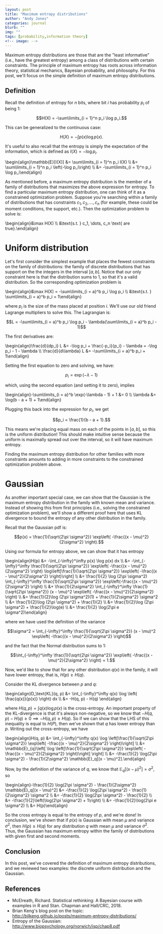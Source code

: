 ```yaml
---
layout: post
title: "Maximum entropy distributions"
author: "Andy Jones"
categories: journal
blurb: ""
img: ""
tags: [probability,information theory]
<!-- image: -->
---
```



Maximum entropy distributions are those that are the "least informative" (i.e., have the greatest entropy) among a class of distributions with certain constraints. The principle of maximum entropy has roots across information theory, statistical mechanics, Bayesian probability, and philosophy. For this post, we'll focus on the simple definition of maximum entropy distributions.

## Definition

Recall the definition of entropy for $n$ bits, where bit $i$ has probability $p_i$ of being $1$:

$$H(X) = -\sum\limits_{i = 1}^n p_i \log p_i.$$

This can be generalized to the continuous case:

$$H(X) = -\int p(x) \log p(x).$$

It's useful to also recall that the entropy is simply the expectation of the information, which is defined as $I(X) = -\log p_i$.

\begin{align}\mathbb{E}[I(X)] &= \sum\limits_{i = 1}^n p_i I(X) \\\ &= \sum\limits_{i = 1}^n p_i \left(-\log p_i\right) \\\ &= -\sum\limits_{i = 1}^n p_i \log p_i\end{align}

As mentioned before, a maximum entropy distribution is the member of a family of distributions that maximizes the above expression for entropy. To find a particular maximum entropy distribution, one can think of it as a constrained optimization problem. Suppose you're searching within a family of distributions that has constraints $c_1, c_2, \dots, c_n$ (for example, these could be moment conditions, the support, etc.). Then the optimization problem to solve is:

\begin{align}&\max H(X) \\\ &\text{s.t. } c_1, \dots, c_n \text{ are true}.\end{align}

# Uniform distribution

Let's first consider the simplest example that places the fewest constraints on the family of distributions: the family of discrete distributions that has support on the the integers in the interval $[a, b]$. Notice that our only constraint here is that the distribution sums to $1$, so that it's a valid distribution. So the corresponding optimization problem is 

\begin{align}&\max H(X) = -\sum\limits_{i = a}^b p_i \log p_i \\\ &\text{s.t. } \sum\limits_{i = a}^b p_i = 1\end{align}

where $p_i$ is the size of the mass placed at position $i$. We'll use our old friend Lagrange multipliers to solve this. The Lagrangian is:

$$L = -\sum\limits_{i = a}^b p_i \log p_i - \lambda(\sum\limits_{i = a}^b p_i - 1)$$

The first derivatives are:

\begin{align}\frac{d}{dp_i} L &= -\log p_i + \frac{-p_i}{p_i} - \lambda = -\log p_i - 1 - \lambda \\\ \frac{d}{d\lambda} L &= -\sum\limits_{i = a}^b p_i + 1\end{align}

Setting the first equation to zero and solving, we have:

$$p_i = \exp(-\lambda - 1)$$

which, using the second equation (and setting it to zero), implies

\begin{align}-\sum\limits_{i = a}^b \exp(-\lambda - 1) + 1 &= 0 \\\ \lambda &= \log(b - a + 1) + 1\end{align}

Plugging this back into the expression for $p_i$, we get

$$p_i = \frac{1}{b - a + 1}.$$

This means we're placing equal mass on each of the points in $[a, b]$, so this is the uniform distribution! This should make intuitive sense because the uniform is maximally spread out over the interval, so it will have maximum entropy.

Finding the maximum entropy distribution for other families with more constraints amounts to adding in more constraints to the constrained optimization problem above.

# Gaussian

As another important special case, we can show that the Gaussian is the maximum entropy distribution in the family with known mean and variance. Instead of showing this from first principles (i.e., solving the constrained optimization problem), we'll show a different proof here that uses KL divergence to bound the entropy of any other distribution in the family.

Recall that the Gaussian pdf is:

$$p(x) = \frac{1}{\sqrt{2\pi \sigma^2}} \exp\left( -\frac{(x - \mu)^2}{2\sigma^2} \right).$$

Using our formula for entropy above, we can show that it has entropy 

\begin{align}H(p) &= -\int_{-\infty}^\infty p(x) \log p(x) dx \\\ &= -\int_{-\infty}^\infty \frac{1}{\sqrt{2\pi \sigma^2}} \exp\left( -\frac{(x - \mu)^2}{2\sigma^2} \right) \log\left[\frac{1}{\sqrt{2\pi \sigma^2}} \exp\left( -\frac{(x - \mu)^2}{2\sigma^2} \right)\right] \\\ &= \frac{1}{2} \log (2\pi \sigma^2) \int_{-\infty}^\infty \frac{1}{\sqrt{2\pi \sigma^2}} \exp\left(-\frac{(x - \mu)^2}{2\sigma^2} \right)  \\\ &+ \frac{1}{2\sigma^2} \int_{-\infty}^\infty \frac{1}{\sqrt{2\pi \sigma^2}} (x - \mu)^2 \exp\left( -\frac{(x - \mu)^2}{2\sigma^2} \right) \\\ &= \frac{1}{2}\log (2\pi \sigma^2)(1) + \frac{1}{2\sigma^2} \sigma^2 \\\ &= \frac{1}{2}\log (2\pi \sigma^2) + \frac{1}{2} \\\ &= \frac{1}{2}\log (2\pi \sigma^2) + \frac{1}{2}\log(e) \\\ &= \frac{1}{2} \log(2\pi e \sigma^2)\end{align}

where we have used the definition of the variance 

$$\sigma^2 = \int_{-\infty}^\infty \frac{1}{\sqrt{2\pi \sigma^2}} (x - \mu)^2 \exp\left( -\frac{(x - \mu)^2}{2\sigma^2} \right)$$

and the fact that the Normal distribution sums to 1:

$$\int_{-\infty}^\infty \frac{1}{\sqrt{2\pi \sigma^2}} \exp\left( -\frac{(x - \mu)^2}{2\sigma^2} \right) = 1.$$

Now, we'd like to show that for any other distribution $q(x)$ in the family, it will have lower entropy, that is, $H(p) \geq H(q)$.

Consider the KL divergence between $p$ and $q$:

\begin{align}D_\text{KL}(q, p) &= \int_{-\infty}^\infty q(x) \log \left( \frac{q(x)}{p(x)} \right) dx \\\ &= -H(q, p) - H(q)
\end{align}

where $H(q, p) = \int q(x) \log p(x)$ is the cross-entropy. An important property of the KL-divergence is that it's always non-negative, so we know that $-H(q, p) - H(q) \geq 0 \implies -H(q, p) \geq H(q)$. So if we can show that the LHS of this inequality is equal to $H(P)$, then we've shown that $q$ has lower entropy than $p$. Writing out the cross-entropy, we have

\begin{align}H(q, p) &= \int_{-\infty}^\infty q(x) \log \left[\frac{1}{\sqrt{2\pi \sigma^2}} \exp\left( -\frac{(x - \mu)^2}{2\sigma^2} \right)\right] \\\ &= \mathbb{E}_{q}\left[ \log \left[\frac{1}{\sqrt{2\pi \sigma^2}} \exp\left( -\frac{(x - \mu)^2}{2\sigma^2} \right)\right] \right] \\\ &= -\frac{1}{2} \log(2\pi \sigma^2) - \frac{1}{2\sigma^2} \mathbb{E}_q[(x - \mu)^2].\end{align}

Now, by the definition of the variance of $q$, we know that $\mathbb{E}_q[(x - \mu)^2] = \sigma^2$, so

\begin{align}-\frac{1}{2} \log(2\pi \sigma^2) - \frac{1}{2\sigma^2} \mathbb{E}_q[(x - \mu)^2] &= -\frac{1}{2} \log(2\pi \sigma^2) - \frac{1}{2\sigma^2} \sigma^2 \\\ &= -\frac{1}{2} \log(2\pi \sigma^2) - \frac{1}{2} \\\ &= -\frac{1}{2}\left(\log(2\pi \sigma^2) + 1\right) \\\ &= -\frac{1}{2}\log(2\pi e \sigma^2) \\\ &= H(p)\end{align}

So the cross entropy is equal to the entropy of $p$, and we're done! In conclusion, we've shown that if $p(x)$ is Gaussian with mean $\mu$ and variance $\sigma^2$, then $H(p) \geq H(q)$ for any distribution $q$ with mean $\mu$ and variance $\sigma^2$. Thus, the Gaussian has maximum entropy within the family of distributions with given first and second moments.

## Conclusion

In this post, we've covered the definition of maximum entropy distributions, and we reviewed two examples: the discrete uniform distribution and the Gaussian.

## References

- McElreath, Richard. Statistical rethinking: A Bayesian course with examples in R and Stan. Chapman and Hall/CRC, 2018.
- Brian Keng's blog post on the topic: <http://bjlkeng.github.io/posts/maximum-entropy-distributions/>
- Entropy of the Gaussian: <http://www.biopsychology.org/norwich/isp/chap8.pdf>



